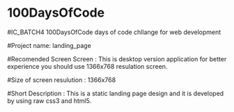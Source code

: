 # 100DaysOfCode

#IC_BATCH4
100DaysOfCode days of code chllange for web development

#Project name: landing_page

#Recomended Screen Screen : This is desktop version application for better experience you should use 1366x768 resulation screen.

#Size of screen resulution : 1366x768

#Short Description : This is a static landing page design and it is developed by using raw css3 and html5.

